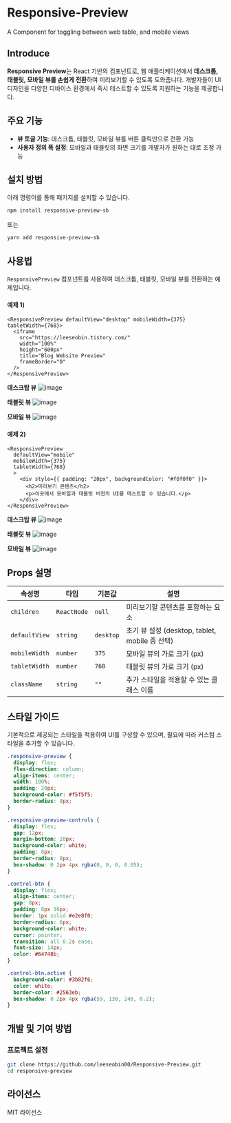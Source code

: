 # Responsive-Preview

A Component for toggling between web table, and mobile views

## Introduce

**Responsive Preview**는 React 기반의 컴포넌트로, 웹 애플리케이션에서 **데스크톱, 태블릿, 모바일 뷰를 손쉽게 전환**하여 미리보기할 수 있도록 도와줍니다. 개발자들이 UI 디자인을 다양한 디바이스 환경에서 즉시 테스트할 수 있도록 지원하는 기능을 제공합니다.

## 주요 기능

- **뷰 토글 기능**: 데스크톱, 태블릿, 모바일 뷰를 버튼 클릭만으로 전환 가능
- **사용자 정의 폭 설정**: 모바일과 태블릿의 화면 크기를 개발자가 원하는 대로 조정 가능

## 설치 방법

아래 명령어를 통해 패키지를 설치할 수 있습니다.

```sh
npm install responsive-preview-sb
```

또는

```sh
yarn add responsive-preview-sb
```

## 사용법

`ResponsivePreview` 컴포넌트를 사용하여 데스크톱, 태블릿, 모바일 뷰를 전환하는 예제입니다.

#### 예제 1) 
```tsx
<ResponsivePreview defaultView="desktop" mobileWidth={375} tabletWidth={768}>
  <iframe
    src="https://leeseobin.tistory.com/"
    width="100%"
    height="600px"
    title="Blog Website Preview"
    frameBorder="0"
  />
</ResponsivePreview>
```

**데스크탑 뷰**
![image](https://github.com/user-attachments/assets/9e2c0447-6f74-48ba-b341-cd637b578cab)


**태블릿 뷰**
![image](https://github.com/user-attachments/assets/d40081bf-eb7c-4145-857d-878c693bd0b0)


**모바일 뷰**
![image](https://github.com/user-attachments/assets/32495fbf-618b-4daf-98a4-44c019373faa)



#### 예제 2) 
```tsx
<ResponsivePreview
  defaultView="mobile"
  mobileWidth={375}
  tabletWidth={768}
  >
    <div style={{ padding: "20px", backgroundColor: "#f0f0f0" }}>
      <h2>미리보기 콘텐츠</h2>
      <p>이곳에서 모바일과 태블릿 버전의 UI를 테스트할 수 있습니다.</p>
    </div>
</ResponsivePreview>
```

**데스크탑 뷰**
![image](https://github.com/user-attachments/assets/ec4d5218-62ec-4b97-8aec-59bb4c0e9c76)



**태블릿 뷰**
![image](https://github.com/user-attachments/assets/ead6e0e9-08b2-46f6-a272-ffef25edce97)



**모바일 뷰**
![image](https://github.com/user-attachments/assets/9593ba30-4071-4d9d-a370-2d152f2b8be4)




## Props 설명

| 속성명        | 타입        | 기본값    | 설명                                           |
| ------------- | ----------- | --------- | ---------------------------------------------- |
| `children`    | `ReactNode` | `null`    | 미리보기할 콘텐츠를 포함하는 요소              |
| `defaultView` | `string`    | `desktop` | 초기 뷰 설정 (desktop, tablet, mobile 중 선택) |
| `mobileWidth` | `number`    | `375`     | 모바일 뷰의 가로 크기 (px)                     |
| `tabletWidth` | `number`    | `768`     | 태블릿 뷰의 가로 크기 (px)                     |
| `className`   | `string`    | `""`      | 추가 스타일을 적용할 수 있는 클래스 이름       |

## 스타일 가이드

기본적으로 제공되는 스타일을 적용하여 UI를 구성할 수 있으며, 필요에 따라 커스텀 스타일을 추가할 수 있습니다.

```css
.responsive-preview {
  display: flex;
  flex-direction: column;
  align-items: center;
  width: 100%;
  padding: 20px;
  background-color: #f5f5f5;
  border-radius: 8px;
}

.responsive-preview-controls {
  display: flex;
  gap: 12px;
  margin-bottom: 20px;
  background-color: white;
  padding: 8px;
  border-radius: 8px;
  box-shadow: 0 2px 4px rgba(0, 0, 0, 0.05);
}

.control-btn {
  display: flex;
  align-items: center;
  gap: 8px;
  padding: 8px 16px;
  border: 1px solid #e2e8f0;
  border-radius: 6px;
  background-color: white;
  cursor: pointer;
  transition: all 0.2s ease;
  font-size: 14px;
  color: #64748b;
}

.control-btn.active {
  background-color: #3b82f6;
  color: white;
  border-color: #2563eb;
  box-shadow: 0 2px 4px rgba(59, 130, 246, 0.2);
}
```

## 개발 및 기여 방법

### 프로젝트 설정

```sh
git clone https://github.com/leeseobin00/Responsive-Preview.git
cd responsive-preview
```

## 라이선스

MIT 라이선스
